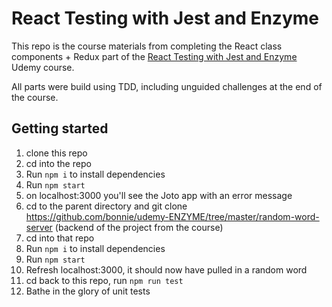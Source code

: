 # React Testing with Jest and Enzyme

This repo is the course materials from completing the React class components + Redux part of the [React Testing with Jest and Enzyme](https://www.udemy.com/course/react-testing-with-jest-and-enzyme) Udemy course.

All parts were build using TDD, including unguided challenges at the end of the course.

## Getting started

1. clone this repo
2. cd into the repo
3. Run `npm i` to install dependencies
4. Run `npm start`
5. on localhost:3000 you'll see the Joto app with an error message
6. cd to the parent directory and git clone https://github.com/bonnie/udemy-ENZYME/tree/master/random-word-server (backend of the project from the course)
7. cd into that repo
8. Run `npm i` to install dependencies
9. Run `npm start`
10. Refresh localhost:3000, it should now have pulled in a random word
11. cd back to this repo, run `npm run test`
12. Bathe in the glory of unit tests
